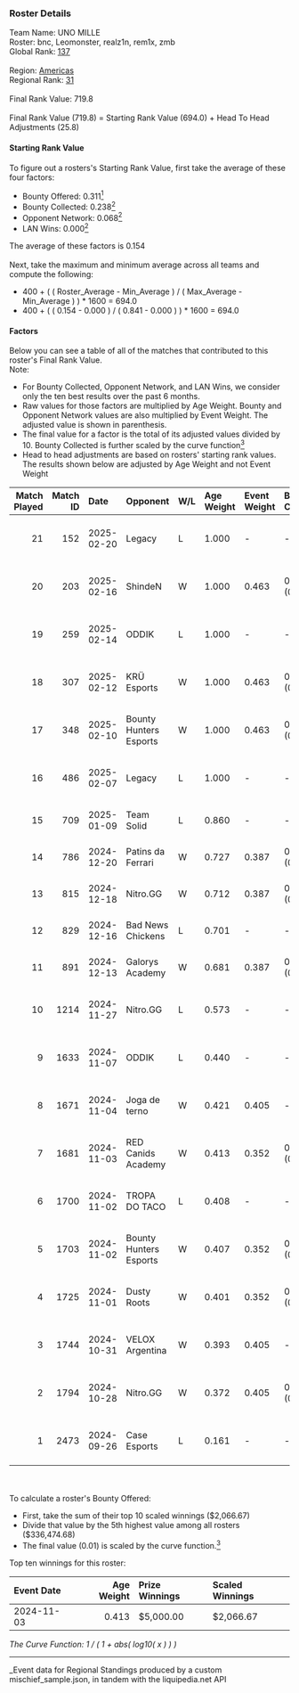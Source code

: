 ### Roster Details<br />
Team Name: UNO MILLE<br />
Roster: bnc, Leomonster, realz1n, rem1x, zmb<br />
Global Rank: [137](../../standings_global_2025_03_01.md)<br />
<br />
Region: [Americas]( ../../standings_americas_2025_03_01.md)<br />
Regional Rank: [31]( ../../standings_americas_2025_03_01.md)<br />
<br />
Final Rank Value:  719.8<br />
<br />
Final Rank Value (719.8) = Starting Rank Value (694.0) + Head To Head Adjustments (25.8)<br />

#### Starting Rank Value<br />
To figure out a rosters's Starting Rank Value, first take the average of these four factors:<br />
- Bounty Offered: 0.311[<sup>1</sup>](#table2)
- Bounty Collected: 0.238[<sup>2</sup>](#table1)
- Opponent Network: 0.068[<sup>2</sup>](#table1)
- LAN Wins: 0.000[<sup>2</sup>](#table1)

The average of these factors is 0.154<br />
<br />
Next, take the maximum and minimum average across all teams and compute the following:<br />
- 400 + ( ( Roster_Average - Min_Average ) / ( Max_Average - Min_Average ) ) * 1600 = 694.0
- 400 + ( ( 0.154 - 0.000 ) / ( 0.841 - 0.000 ) ) * 1600 = 694.0


#### Factors<br />
Below you can see a table of all of the matches that contributed to this roster's Final Rank Value.<br />
Note:<br />

- For Bounty Collected, Opponent Network, and LAN Wins, we consider only the ten best results over the past 6 months.
- Raw values for those factors are multiplied by Age Weight. Bounty and Opponent Network values are also multiplied by Event Weight. The adjusted value is shown in parenthesis.
- The final value for a factor is the total of its adjusted values divided by 10. Bounty Collected is further scaled by the curve function[<sup>3</sup>](#curveFunction)
- Head to head adjustments are based on rosters' starting rank values. The results shown below are adjusted by Age Weight and not Event Weight
<span id="table1"></span><br />


| Match Played | Match ID | Date       | Opponent               | W/L | Age Weight | Event Weight | Bounty Collected | Opponent Network | LAN Wins  | H2H Adj. | Roster                               |
| -: | -: | :- | :- | :- | :- | :- | :- | :- | :- | -: | :- |
|           21 |      152 | 2025-02-20 | Legacy                 | L   | 1.000      | -            | -                | -                | -         |    -5.23 | bnc, Leomonster, realz1n, rem1x, zmb |
|           20 |      203 | 2025-02-16 | ShindeN                | W   | 1.000      | 0.463        | 0.005 (0.002)    | 0.377 (0.175)    | 0 (0.000) |    14.70 | bnc, Leomonster, realz1n, rem1x, zmb |
|           19 |      259 | 2025-02-14 | ODDIK                  | L   | 1.000      | -            | -                | -                | -         |   -10.64 | bnc, Leomonster, realz1n, rem1x, zmb |
|           18 |      307 | 2025-02-12 | KRÜ Esports            | W   | 1.000      | 0.463        | 0.001 (0.001)    | 0.169 (0.078)    | 0 (0.000) |    13.89 | bnc, Leomonster, realz1n, rem1x, zmb |
|           17 |      348 | 2025-02-10 | Bounty Hunters Esports | W   | 1.000      | 0.463        | 0.001 (0.001)    | 0.240 (0.111)    | 0 (0.000) |    14.95 | bnc, Leomonster, realz1n, rem1x, zmb |
|           16 |      486 | 2025-02-07 | Legacy                 | L   | 1.000      | -            | -                | -                | -         |    -6.52 | bnc, Leomonster, realz1n, rem1x, zmb |
|           15 |      709 | 2025-01-09 | Team Solid             | L   | 0.860      | -            | -                | -                | -         |    -8.72 | bnc, max, realz1n, rem1x, zmb        |
|           14 |      786 | 2024-12-20 | Patins da Ferrari      | W   | 0.727      | 0.387        | 0.000 (0.000)    | 0.128 (0.036)    | 0 (0.000) |     6.47 | bnc, max, realz1n, rem1x, zmb        |
|           13 |      815 | 2024-12-18 | Nitro.GG               | W   | 0.712      | 0.387        | 0.001 (0.000)    | 0.358 (0.099)    | 0 (0.000) |    10.39 | bnc, max, realz1n, rem1x, zmb        |
|           12 |      829 | 2024-12-16 | Bad News Chickens      | L   | 0.701      | -            | -                | -                | -         |   -12.64 | bnc, max, realz1n, rem1x, zmb        |
|           11 |      891 | 2024-12-13 | Galorys Academy        | W   | 0.681      | 0.387        | 0.000 (0.000)    | -                | 0 (0.000) |     3.28 | bnc, max, realz1n, rem1x, zmb        |
|           10 |     1214 | 2024-11-27 | Nitro.GG               | L   | 0.573      | -            | -                | -                | -         |    -9.69 | lukiz, pancc, realz1n, rem1x, zmb    |
|            9 |     1633 | 2024-11-07 | ODDIK                  | L   | 0.440      | -            | -                | -                | -         |    -5.34 | lukiz, pancc, realz1n, rem1x, zmb    |
|            8 |     1671 | 2024-11-04 | Joga de terno          | W   | 0.421      | 0.405        | -                | 0.111 (0.019)    | 0 (0.000) |     3.07 | lukiz, pancc, realz1n, rem1x, zmb    |
|            7 |     1681 | 2024-11-03 | RED Canids Academy     | W   | 0.413      | 0.352        | 0.005 (0.001)    | -                | 0 (0.000) |     5.53 | lukiz, pancc, realz1n, rem1x, zmb    |
|            6 |     1700 | 2024-11-02 | TROPA DO TACO          | L   | 0.408      | -            | -                | -                | -         |    -6.87 | lukiz, pancc, realz1n, rem1x, zmb    |
|            5 |     1703 | 2024-11-02 | Bounty Hunters Esports | W   | 0.407      | 0.352        | 0.001 (0.000)    | 0.240 (0.034)    | 0 (0.000) |     5.99 | lukiz, pancc, realz1n, rem1x, zmb    |
|            4 |     1725 | 2024-11-01 | Dusty Roots            | W   | 0.401      | 0.352        | 0.008 (0.001)    | 0.422 (0.060)    | 0 (0.000) |     7.23 | lukiz, pancc, realz1n, rem1x, zmb    |
|            3 |     1744 | 2024-10-31 | VELOX Argentina        | W   | 0.393      | 0.405        | -                | 0.121 (0.019)    | -         |     3.27 | lukiz, pancc, realz1n, rem1x, zmb    |
|            2 |     1794 | 2024-10-28 | Nitro.GG               | W   | 0.372      | 0.405        | 0.001 (0.000)    | 0.358 (0.054)    | -         |     5.47 | lukiz, pancc, realz1n, rem1x, zmb    |
|            1 |     2473 | 2024-09-26 | Case Esports           | L   | 0.161      | -            | -                | -                | -         |    -2.77 | honda, lukiz, realz1n, rem1x, zmb    |

<br />
<span id="table2"></span><br />
To calculate a roster's Bounty Offered:<br />

- First, take the sum of their top 10 scaled winnings ($2,066.67)
- Divide that value by the 5th highest value among all rosters ($336,474.68)
- The final value (0.01) is scaled by the curve function.[<sup>3</sup>](#curveFunction)

Top ten winnings for this roster:<br />

| Event Date | Age Weight | Prize Winnings | Scaled Winnings |
| :- | -: | :- | :- |
| 2024-11-03 |      0.413 | $5,000.00      | $2,066.67       |


<span id="curveFunction"></span>_The Curve Function: 1 / ( 1 + abs( log10( x ) ) )_<br />

---
_Event data for Regional Standings produced by a custom mischief_sample.json, in tandem with the liquipedia.net API<br />
